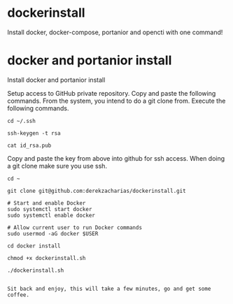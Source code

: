 # dockerinstall
Install docker, docker-compose, portanior and opencti with one command!

# docker and portanior install 
Install docker and portanior install 

Setup access to GitHub private repository. Copy and paste the following commands. From the system, you intend to do a git clone from. 
Execute the following commands.

```
cd ~/.ssh
```
```
ssh-keygen -t rsa
```
```
cat id_rsa.pub
```
Copy and paste the key from above into github for ssh access.
When doing a git clone make sure you use ssh.

```
cd ~
```
```
git clone git@github.com:derekzacharias/dockerinstall.git
```
```
# Start and enable Docker
sudo systemctl start docker
sudo systemctl enable docker
```
```
# Allow current user to run Docker commands
sudo usermod -aG docker $USER
```
```
cd docker install
```
```
chmod +x dockerinstall.sh
```
```
./dockerinstall.sh
```
```

Sit back and enjoy, this will take a few minutes, go and get some coffee.
